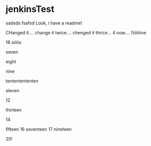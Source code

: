 # jenkinsTest
sadsds
fsafsd
Look, i have a readme!

CHanged it....
change it twice....
chenged it thrice...
4 now....
fiiiiiiiive

18
siiiiix

seven

eight

nine

tententententen

eleven

12

thirteen


14


fifteen
16
seventeen 17
nineteen

20! 

